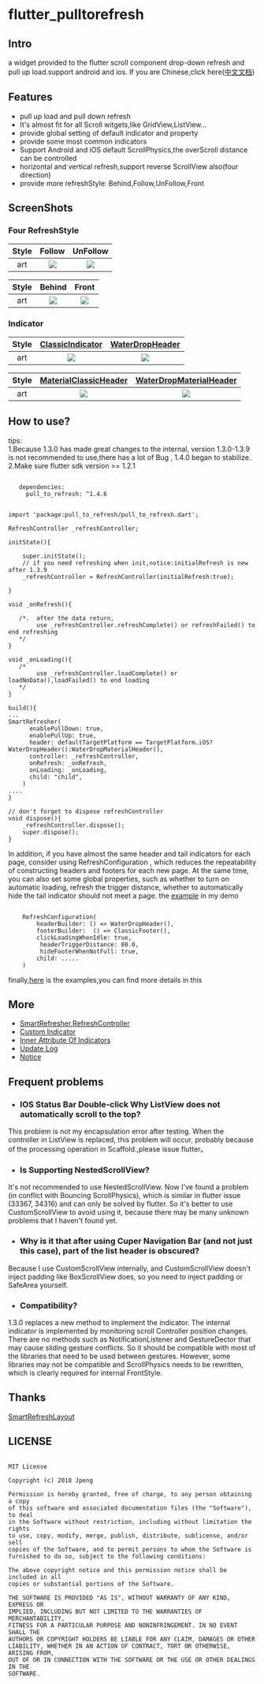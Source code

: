 # flutter_pulltorefresh

## Intro
a widget provided to the flutter scroll component drop-down refresh and pull up load.support android and ios.
If you are Chinese,click here([中文文档](https://github.com/peng8350/flutter_pulltorefresh/blob/master/README_CN.md))

## Features
* pull up load and pull down refresh
* It's almost fit for all Scroll witgets,like GridView,ListView...
* provide global setting of default indicator and property
* provide some most common indicators
* Support Android and iOS default ScrollPhysics,the overScroll distance can be controlled
* horizontal and vertical refresh,support reverse ScrollView also(four direction)
* provide more refreshStyle: Behind,Follow,UnFollow,Front


## ScreenShots

### Four RefreshStyle
|Style| Follow | UnFollow |
|:---:|:---:|:---:|
|art| ![](example/images/classical_follow.gif) | ![](example/images/classical_unfollow.gif) |

|Style| Behind | Front |
|:---:|:---:|:---:|
|art| ![](arts/screen1.gif) | ![](example/images/material_classic.gif) |

### Indicator

|Style| [ClassicIndicator](https://github.com/peng8350/flutter_pulltorefresh/blob/master/lib/src/indicator/classic_indicator.dart) | [WaterDropHeader](https://github.com/peng8350/flutter_pulltorefresh/blob/master/lib/src/indicator/waterdrop_header.dart) |
|:---:|:---:|:---:|
|art| ![](example/images/classical_follow.gif) | ![](example/images/warterdrop.gif) |

|Style| [MaterialClassicHeader](https://github.com/peng8350/flutter_pulltorefresh/blob/master/lib/src/indicator/material_indicator.dart) | [WaterDropMaterialHeader](https://github.com/peng8350/flutter_pulltorefresh/blob/master/lib/src/indicator/material_indicator.dart) |
|:---:|:---:|:---:|
|art| ![](example/images/material_classic.gif) | ![](example/images/material_waterdrop.gif) |




## How to use?

tips:<br>
1.Because 1.3.0 has made great changes to the internal, version 1.3.0-1.3.9 is not recommended to use,there has a lot of Bug , 1.4.0 began to stabilize.<br>
2.Make sure flutter sdk version >= 1.2.1

```

   dependencies:
     pull_to_refresh: ^1.4.6

```

```

import 'package:pull_to_refresh/pull_to_refresh.dart';

RefreshController _refreshController;

initState(){

    super.initState();
    // if you need refreshing when init,notice:initialRefresh is new  after 1.3.9
    _refreshController = RefreshController(initialRefresh:true);

}

void _onRefresh(){

   /*.  after the data return,
        use _refreshController.refreshComplete() or refreshFailed() to end refreshing
   */
}

void _onLoading(){
   /*
        use _refreshController.loadComplete() or loadNoData(),loadFailed() to end loading
   */
}

build(){
...
SmartRefresher(
      enablePullDown: true,
      enablePullUp: true,
      header: defaultTargetPlatform == TargetPlatform.iOS?WaterDropHeader():WaterDropMaterialHeader(),
      controller: _refreshController,
      onRefresh: _onRefresh,
      onLoading: _onLoading,
      child: "child",
    )
....
}

// don't forget to dispose refreshController
void dispose(){
    _refreshController.dispose();
    super.dispose();
}

```


In addition, if you have almost the same header and tail indicators for each page, consider using RefreshConfiguration
, which reduces the repeatability of constructing headers and footers for each new page.
At the same time, you can also set some global properties, such as whether to turn on automatic loading, refresh the trigger distance, whether to automatically hide the tail indicator should not meet a page.
the [example](https://github.com/peng8350/flutter_pulltorefresh/blob/master/example/lib/ui/MainActivity.dart) in my demo
```

    RefreshConfiguration(
        headerBuilder: () => WaterDropHeader(),
        footerBuilder:  () => ClassicFooter(),
        clickLoadingWhenIdle: true,
         headerTriggerDistance: 80.0,
         hideFooterWhenNotFull: true,
        child: .....
    )

```

finally,[here](https://github.com/peng8350/flutter_pulltorefresh/tree/master/example/lib/ui/example) is the examples,you can find more details in this

## More
- [SmartRefresher,RefreshController](refresher_controller_en.md)
- [Custom Indicator](custom_indicator_en.md)
- [Inner Attribute Of Indicators](indicator_attribute_en.md)
- [Update Log](CHANGELOG.md)
- [Notice](notice_en.md)




## Frequent problems
* <h3>IOS Status Bar Double-click Why ListView does not automatically scroll to the top?</h3>
This problem is not my encapsulation error after testing. When the controller in ListView is replaced, this problem will occur, probably
because of the processing operation in Scaffold.,please issue flutter。

* <h3>Is Supporting NestedScrollView?</h3>
It's not recommended to use NestedScrollView. Now I've found a problem (in conflict with Bouncing ScrollPhysics),
which is similar in flutter issue (33367, 34316) and can only be solved by flutter. So it's better to use CustomScrollView to avoid using it, because there may be many unknown
 problems that I haven't found yet.

* <h3>Why is it that after using Cuper Navigation Bar (and not just this case), part of the list header is obscured?</h3>
Because I use CustomScrollView internally, and CustomScrollView doesn't inject padding like BoxScrollView does, so you need to inject padding or SafeArea yourself.

* <h3>Compatibility?</h3>
1.3.0 replaces a new method to implement the indicator. The internal indicator is implemented by monitoring scroll Controller position changes. There are no methods such as NotificationListener and GestureDector that may cause sliding gesture conflicts.
So it should be compatible with most of the libraries that need to be used between gestures. However, some libraries may not be compatible and ScrollPhysics needs to be rewritten, which is clearly required for internal FrontStyle.



## Thanks

[SmartRefreshLayout](https://github.com/scwang90/SmartRefreshLayout)

## LICENSE
 
```
 
MIT License

Copyright (c) 2018 Jpeng

Permission is hereby granted, free of charge, to any person obtaining a copy
of this software and associated documentation files (the "Software"), to deal
in the Software without restriction, including without limitation the rights
to use, copy, modify, merge, publish, distribute, sublicense, and/or sell
copies of the Software, and to permit persons to whom the Software is
furnished to do so, subject to the following conditions:

The above copyright notice and this permission notice shall be included in all
copies or substantial portions of the Software.

THE SOFTWARE IS PROVIDED "AS IS", WITHOUT WARRANTY OF ANY KIND, EXPRESS OR
IMPLIED, INCLUDING BUT NOT LIMITED TO THE WARRANTIES OF MERCHANTABILITY,
FITNESS FOR A PARTICULAR PURPOSE AND NONINFRINGEMENT. IN NO EVENT SHALL THE
AUTHORS OR COPYRIGHT HOLDERS BE LIABLE FOR ANY CLAIM, DAMAGES OR OTHER
LIABILITY, WHETHER IN AN ACTION OF CONTRACT, TORT OR OTHERWISE, ARISING FROM,
OUT OF OR IN CONNECTION WITH THE SOFTWARE OR THE USE OR OTHER DEALINGS IN THE
SOFTWARE.

 
 ```
